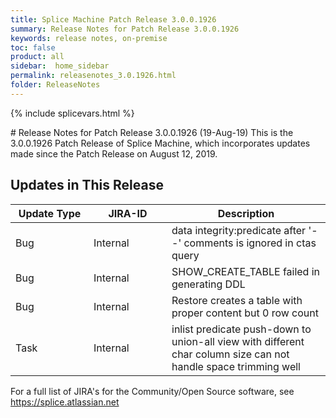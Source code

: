 ```yaml
---
title: Splice Machine Patch Release 3.0.0.1926
summary: Release Notes for Patch Release 3.0.0.1926
keywords: release notes, on-premise
toc: false
product: all
sidebar:  home_sidebar
permalink: releasenotes_3.0.1926.html
folder: ReleaseNotes
---
```

{% include splicevars.html %}
<section>
<div class="TopicContent" data-swiftype-index="true" markdown="1">
# Release Notes for Patch Release 3.0.0.1926 (19-Aug-19)
This is the 3.0.0.1926 Patch Release of Splice Machine, which incorporates updates made since the Patch Release on August 12, 2019.

## Updates in This Release
<table>
    <col width="125px" />
    <col width="125px" />
    <col />
    <thead>
        <tr>
            <th>Update Type</th>
            <th>JIRA-ID</th>
            <th>Description</th>
        </tr>
    </thead>
    <tbody>
        <tr>
            <td>Bug</td>
            <td>Internal</td>
            <td>data integrity:predicate after '--' comments is ignored in ctas query</td>
        </tr>
        <tr>
            <td>Bug</td>
            <td>Internal</td>
            <td>SHOW_CREATE_TABLE failed in generating DDL</td>
        </tr>
        <tr>
            <td>Bug</td>
            <td>Internal</td>
            <td>Restore creates a table with proper content but 0 row count </td>
        </tr>
        <tr>
            <td>Task</td>
            <td>Internal</td>
            <td>inlist predicate push-down to union-all view with different char column size can not handle space trimming well</td>
        </tr>
    </tbody>
</table>

For a full list of JIRA's for the Community/Open Source software, see <https://splice.atlassian.net>

</div>
</section>
